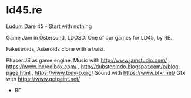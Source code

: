 # ld45.re
Ludum Dare 45 - Start with nothing

Game Jam in Östersund, LDOSD. One of our games for LD45, by RE.

Fakestroids, Asteroids clone with a twist.

Phaser.JS as game engine.
Music with http://www.jamstudio.com/ , https://www.incredibox.com/ , http://dubstepindo.blogspot.com/p/blog-page.html , https://www.tony-b.org/
Sound with https://www.bfxr.net/
Gfx with https://www.getpaint.net/

- RE